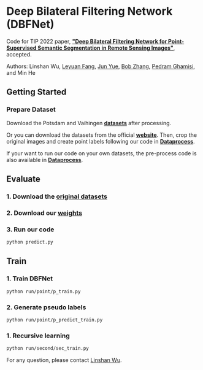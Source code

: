 # Deep Bilateral Filtering Network (DBFNet)
Code for TIP 2022 paper, [**"Deep Bilateral Filtering Network for Point-Supervised Semantic Segmentation in Remote Sensing Images"**](https://ieeexplore.ieee.org/document/9961229), accepted.

Authors: Linshan Wu, <a href="https://scholar.google.com/citations?hl=en&user=Gfa4nasAAAAJ">Leyuan Fang</a>, <a href="https://scholar.google.com/citations?user=epXQ1RwAAAAJ&hl=en&oi=ao">Jun Yue</a>, <a href="https://scholar.google.com/citations?user=dlZuABAAAAAJ&hl=en">Bob Zhang</a>, <a href="https://scholar.google.com/citations?user=Gr9afd0AAAAJ&hl=en">Pedram Ghamisi</a>, and Min He

## Getting Started
### Prepare Dataset
Download the Potsdam and Vaihingen [<b>datasets</b>](https://drive.google.com/drive/folders/1CiYzJyBn1rV-xsrsYQ6o2HDQjdfnadHl) after processing.

Or you can download the datasets from the official [<b>website</b>](https://www.isprs.org/education/benchmarks/UrbanSemLab/2d-sem-label-vaihingen.aspx). Then, crop the original images and create point labels following our code in [<b>Dataprocess</b>](https://github.com/Luffy03/DBFNet/tree/master/DataProcess).

If your want to run our code on your own datasets, the pre-process code is also available in [<b>Dataprocess</b>](https://github.com/Luffy03/DBFNet/tree/master/DataProcess).

## Evaluate
### 1. Download the [<b>original datasets</b>](https://www.isprs.org/education/benchmarks/UrbanSemLab/2d-sem-label-vaihingen.aspx)
### 2. Download our [<b>weights</b>](https://drive.google.com/drive/folders/1CiYzJyBn1rV-xsrsYQ6o2HDQjdfnadHl)
### 3. Run our code
```bash
python predict.py
```

## Train 
### 1. Train DBFNet
```bash 
python run/point/p_train.py
```
### 2. Generate pseudo labels
```bash 
python run/point/p_predict_train.py
```
### 1. Recursive learning
```bash 
python run/second/sec_train.py
```

<!-- ## Citation ✏️ 📄

If you find this repo useful for your research, please consider citing the paper as follows:

```
@ARTICLE{9745130,
  @ARTICLE{9745130,
  author={Wu, Linshan and Lu, Ming and Fang, Leyuan},
  journal={IEEE Transactions on Geoscience and Remote Sensing}, 
  title={Deep Covariance Alignment for Domain Adaptive Remote Sensing Image Segmentation}, 
  year={2022},
  volume={60},
  number={},
  pages={1-11},
  doi={10.1109/TGRS.2022.3163278}}
``` -->

For any question, please contact [Linshan Wu](mailto:15274891948@163.com).
